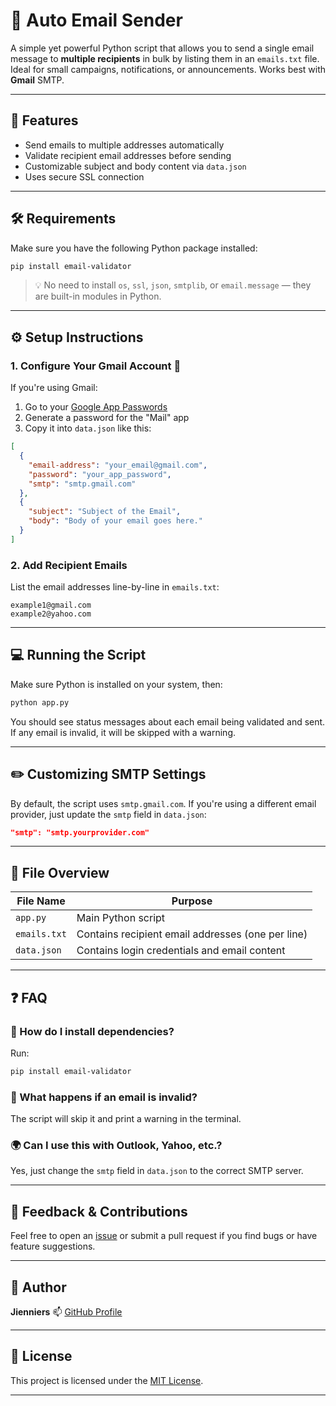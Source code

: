 # 📧 Auto Email Sender

A simple yet powerful Python script that allows you to send a single email message to **multiple recipients** in bulk by listing them in an `emails.txt` file. Ideal for small campaigns, notifications, or announcements. Works best with **Gmail** SMTP.

---

## 🚀 Features

* Send emails to multiple addresses automatically
* Validate recipient email addresses before sending
* Customizable subject and body content via `data.json`
* Uses secure SSL connection

---

## 🛠️ Requirements

Make sure you have the following Python package installed:

```bash
pip install email-validator
```

> 💡 No need to install `os`, `ssl`, `json`, `smtplib`, or `email.message` — they are built-in modules in Python.

---

## ⚙️ Setup Instructions

### 1. Configure Your Gmail Account 📩

If you're using Gmail:

1. Go to your [Google App Passwords](https://myaccount.google.com/apppasswords)
2. Generate a password for the "Mail" app
3. Copy it into `data.json` like this:

```json
[
  {
    "email-address": "your_email@gmail.com",
    "password": "your_app_password",
    "smtp": "smtp.gmail.com"
  },
  {
    "subject": "Subject of the Email",
    "body": "Body of your email goes here."
  }
]
```

### 2. Add Recipient Emails

List the email addresses line-by-line in `emails.txt`:

```
example1@gmail.com
example2@yahoo.com
```

---

## 💻 Running the Script

Make sure Python is installed on your system, then:

```bash
python app.py
```

You should see status messages about each email being validated and sent. If any email is invalid, it will be skipped with a warning.

---

## ✏️ Customizing SMTP Settings

By default, the script uses `smtp.gmail.com`.
If you're using a different email provider, just update the `smtp` field in `data.json`:

```json
"smtp": "smtp.yourprovider.com"
```

---

## 📁 File Overview

| File Name    | Purpose                                           |
| ------------ | ------------------------------------------------- |
| `app.py`     | Main Python script                                |
| `emails.txt` | Contains recipient email addresses (one per line) |
| `data.json`  | Contains login credentials and email content      |

---

## ❓ FAQ

### 🔧 How do I install dependencies?

Run:

```bash
pip install email-validator
```

### 🚨 What happens if an email is invalid?

The script will skip it and print a warning in the terminal.

### 🌍 Can I use this with Outlook, Yahoo, etc.?

Yes, just change the `smtp` field in `data.json` to the correct SMTP server.

---

## 🙋 Feedback & Contributions

Feel free to open an [issue](https://github.com/Jienniers/AutoEmailSender/issues) or submit a pull request if you find bugs or have feature suggestions.

---

## 👤 Author

**Jienniers**
📫 [GitHub Profile](https://github.com/Jienniers)

---

## 📝 License

This project is licensed under the [MIT License](LICENSE).

---